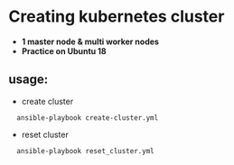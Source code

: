 # Creating kubernetes cluster
- **1 master node & multi worker nodes**
- **Practice on Ubuntu 18**
## usage:
- create cluster
```
  ansible-playbook create-cluster.yml
```
- reset cluster
```
  ansible-playbook reset_cluster.yml
```
